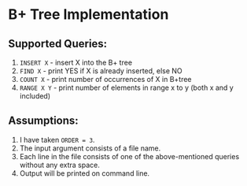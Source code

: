 # B+ Tree Implementation

## Supported Queries:
1. `INSERT X` - insert X into the B+ tree
2. `FIND X` - print YES if X is already inserted, else NO
3. `COUNT X` - print number of occurrences of X in B+tree
4. `RANGE X Y` - print number of elements in range x to y (both x and y included)

## Assumptions:
1. I have taken `ORDER = 3`.
2. The input argument consists of a file name.
3. Each line in the file consists of one of the above-mentioned queries without any extra space.
4. Output will be printed on command line.
